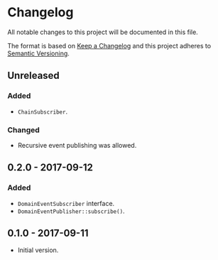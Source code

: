 # Changelog
All notable changes to this project will be documented in this file.

The format is based on [Keep a Changelog](http://keepachangelog.com/en/1.0.0/)
and this project adheres to [Semantic Versioning](http://semver.org/spec/v2.0.0.html).

## Unreleased
### Added
- `ChainSubscriber`.

### Changed
- Recursive event publishing was allowed.

## 0.2.0 - 2017-09-12
### Added
- `DomainEventSubscriber` interface.
- `DomainEventPublisher::subscribe()`.

## 0.1.0 - 2017-09-11
- Initial version.